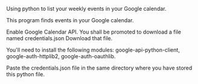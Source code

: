 Using python to list your weekly events in your Google calendar.

This program finds events in your Google calendar.

Enable Google Calendar API.
You shall be promoted to download a file named credentials.json
Download that file.

You'll need to install the following modules:
google-api-python-client,
google-auth-httplib2,
google-auth-oauthlib.

Paste the credentials.json file in the same directory
where you have stored this python file.

